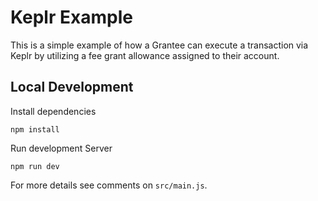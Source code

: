 # Keplr Example
This is a simple example of how a Grantee can execute a transaction via Keplr by utilizing a fee grant allowance assigned to their account.

## Local Development

Install dependencies

```
npm install

```

Run development Server
```
npm run dev
```

For more details see comments on `src/main.js`.
